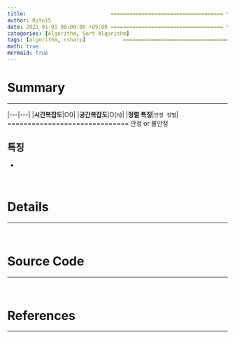 ```yaml
---
title:                           ==================================== 변경!
author: Rito15
date: 2021-01-01 00:00:00 +09:00 ==================================== 변경!
categories: [Algorithm, Sort Algorithm]
tags: [algorithm, csharp]            ==================================== 변경!
math: true
mermaid: true
---
```


# Summary
---

|---|---|
|**시간복잡도**|O()|
|**공간복잡도**|O(n)|
|**정렬 특징**|`안정 정렬`|  ============================== 안정 or 불안정

## **특징**
- 

<br>

# Details
---



<br>

# Source Code
---



<br>

# References
---

